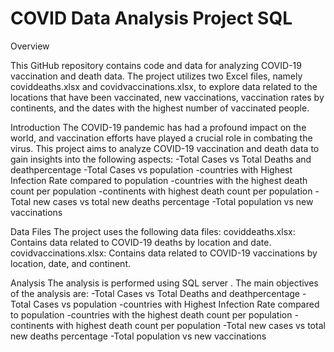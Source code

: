 # COVID Data Analysis Project SQL
Overview

This GitHub repository contains code and data for analyzing COVID-19 vaccination and death data. The project utilizes two Excel files, namely coviddeaths.xlsx and covidvaccinations.xlsx, to explore data related to the locations that have been vaccinated, new vaccinations, vaccination rates by continents, and the dates with the highest number of vaccinated people.

Introduction
The COVID-19 pandemic has had a profound impact on the world, and vaccination efforts have played a crucial role in combating the virus. This project aims to analyze COVID-19 vaccination and death data to gain insights into the following aspects:
-Total Cases vs Total Deaths and deathpercentage
-Total Cases vs population
-countries with Highest Infection Rate compared to population
-countries with the highest death count per population
-continents with highest death count per population
-Total new cases vs total new deaths percentage
-Total population vs new  vaccinations

Data Files
The project uses the following data files:
coviddeaths.xlsx: Contains data related to COVID-19 deaths by location and date.
covidvaccinations.xlsx: Contains data related to COVID-19 vaccinations by location, date, and continent.

Analysis
The analysis is performed using SQL server . The main objectives of the analysis are:
-Total Cases vs Total Deaths and deathpercentage
-Total Cases vs population
-countries with Highest Infection Rate compared to population
-countries with the highest death count per population
-continents with highest death count per population
-Total new cases vs total new deaths percentage
-Total population vs new  vaccinations
